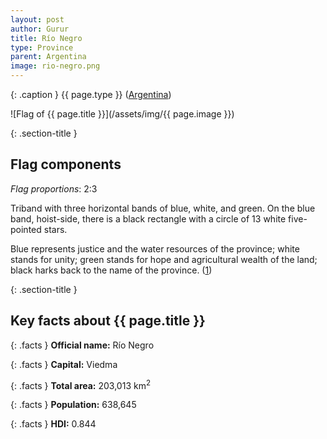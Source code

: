 ```yaml
---
layout: post
author: Gurur
title: Río Negro
type: Province
parent: Argentina
image: rio-negro.png
---
```

{: .caption }
{{ page.type }} ([Argentina](/2019/03/11/argentina.html))

![Flag of {{ page.title }}](/assets/img/{{ page.image }})

{: .section-title }
## Flag components

*Flag proportions*: 2:3

Triband with three horizontal bands of blue, white, and green. On the blue band, hoist-side, there is a black rectangle with a circle of 13 white five-pointed stars.

Blue represents justice and the water resources of the province; white stands for unity; green stands for hope and agricultural wealth of the land; black harks back to the name of the province. (<span class="source-link">[1](https://www.crwflags.com/fotw/flags/ar-r.html#flag)</span>)

{: .section-title }
## Key facts about {{ page.title }}

{: .facts }
**Official name:** Río Negro

{: .facts }
**Capital:** Viedma

{: .facts }
**Total area:** 203,013 km<sup>2</sup>

{: .facts }
**Population:** 638,645

{: .facts }
**HDI:** 0.844